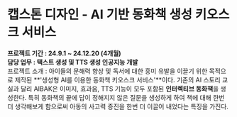 # 캡스톤 디자인 - AI 기반 동화책 생성 키오스크 서비스

**프로젝트 기간 : 24.9.1 ~ 24.12.20 (4개월)**<br>
**담당 업무 : 택스트 생성 및 TTS 생성 인공지능 개발**<br>
프로젝트 소개 : 아이들의 문해력 향상 및 독서에 대한 흥미 유발을 이끌기 위한 목적으로 제작된 **'생성형 AI를 이용한 동화책 키오스크 서비스'**이다. 기존의 AI 스토리 교실과 달리 AIBAK은 이미지, 효과음, TTS 기능이 모두 포함된 **인터렉티브 동화책**을 생성한다. 특히 동화책의 끝에 답이 정해지지 않은 질문을 생성하게 하여 책에 대해 한번 더 생각해보게 함으로써 아동의 사고력 증진을 한번 더 이끌어 내었다는 특징을 가진다.<br>

